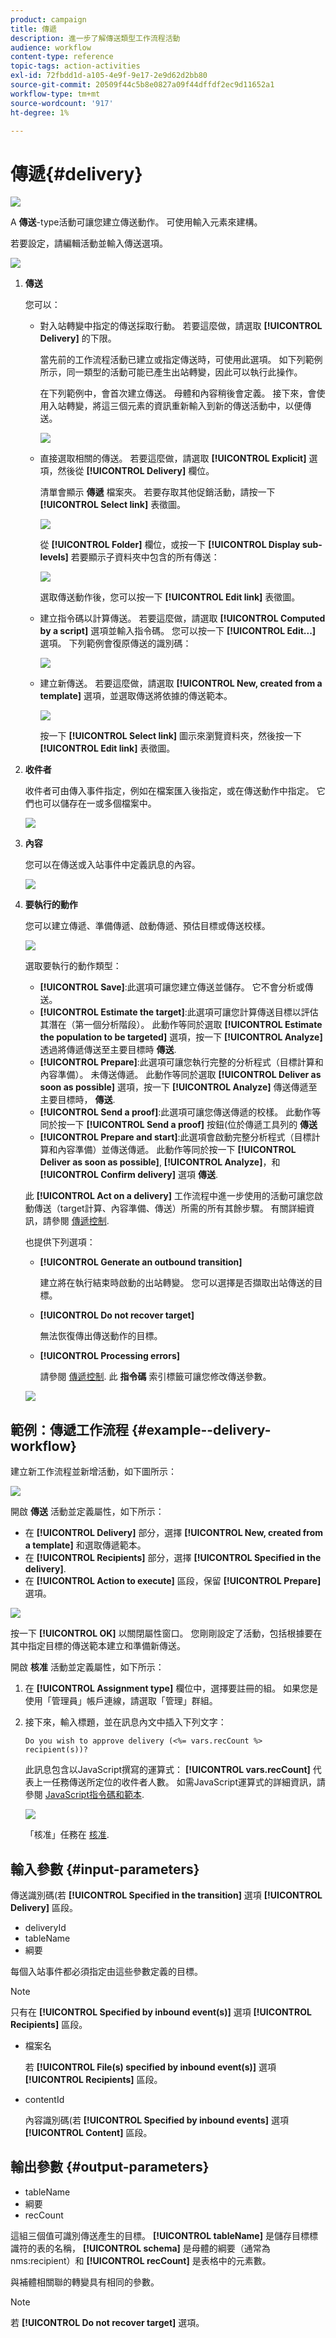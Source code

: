 ```yaml
---
product: campaign
title: 傳遞
description: 進一步了解傳送類型工作流程活動
audience: workflow
content-type: reference
topic-tags: action-activities
exl-id: 72fbdd1d-a105-4e9f-9e17-2e9d62d2bb80
source-git-commit: 20509f44c5b8e0827a09f44dffdf2ec9d11652a1
workflow-type: tm+mt
source-wordcount: '917'
ht-degree: 1%

---
```


# 傳遞{#delivery}

![](../../assets/common.svg)

A **傳送**-type活動可讓您建立傳送動作。 可使用輸入元素來建構。

若要設定，請編輯活動並輸入傳送選項。

![](assets/edit_diffusion.png)

1. **傳送**

   您可以：

   * 對入站轉變中指定的傳送採取行動。 若要這麼做，請選取 **[!UICONTROL Delivery]** 的下限。

      當先前的工作流程活動已建立或指定傳送時，可使用此選項。 如下列範例所示，同一類型的活動可能已產生出站轉變，因此可以執行此操作。

      在下列範例中，會首次建立傳送。 母體和內容稍後會定義。 接下來，會使用入站轉變，將這三個元素的資訊重新輸入到新的傳送活動中，以便傳送。

      ![](assets/specified_transition_option_exemple.png)

   * 直接選取相關的傳送。 若要這麼做，請選取 **[!UICONTROL Explicit]** 選項，然後從 **[!UICONTROL Delivery]** 欄位。

      清單會顯示 **傳遞** 檔案夾。 若要存取其他促銷活動，請按一下 **[!UICONTROL Select link]** 表徵圖。

      ![](assets/diffusion_edit_1.png)

      從 **[!UICONTROL Folder]** 欄位，或按一下 **[!UICONTROL Display sub-levels]** 若要顯示子資料夾中包含的所有傳送：

      ![](assets/diffusion_edit_2.png)

      選取傳送動作後，您可以按一下 **[!UICONTROL Edit link]** 表徵圖。

   * 建立指令碼以計算傳送。 若要這麼做，請選取 **[!UICONTROL Computed by a script]** 選項並輸入指令碼。 您可以按一下 **[!UICONTROL Edit...]** 選項。 下列範例會復原傳送的識別碼：

      ![](assets/diffusion_edit_3.png)

   * 建立新傳送。 若要這麼做，請選取 **[!UICONTROL New, created from a template]** 選項，並選取傳送將依據的傳送範本。

      ![](assets/diffusion_edit_4.png)

      按一下 **[!UICONTROL Select link]** 圖示來瀏覽資料夾，然後按一下 **[!UICONTROL Edit link]** 表徵圖。

1. **收件者**

   收件者可由傳入事件指定，例如在檔案匯入後指定，或在傳送動作中指定。 它們也可以儲存在一或多個檔案中。

   ![](assets/diffusion_edit_5.png)

1. **內容**

   您可以在傳送或入站事件中定義訊息的內容。

   ![](assets/diffusion_edit_6.png)

1. **要執行的動作**

   您可以建立傳遞、準備傳遞、啟動傳遞、預估目標或傳送校樣。

   ![](assets/diffusion_edit_7.png)

   選取要執行的動作類型：

   * **[!UICONTROL Save]**:此選項可讓您建立傳送並儲存。 它不會分析或傳送。
   * **[!UICONTROL Estimate the target]**:此選項可讓您計算傳送目標以評估其潛在（第一個分析階段）。 此動作等同於選取 **[!UICONTROL Estimate the population to be targeted]** 選項，按一下 **[!UICONTROL Analyze]** 透過將傳遞傳送至主要目標時 **傳送**.
   * **[!UICONTROL Prepare]**:此選項可讓您執行完整的分析程式（目標計算和內容準備）。 未傳送傳遞。 此動作等同於選取 **[!UICONTROL Deliver as soon as possible]** 選項，按一下 **[!UICONTROL Analyze]** 傳送傳遞至主要目標時， **傳送**.
   * **[!UICONTROL Send a proof]**:此選項可讓您傳送傳遞的校樣。 此動作等同於按一下 **[!UICONTROL Send a proof]** 按鈕(位於傳遞工具列的 **傳送**
   * **[!UICONTROL Prepare and start]**:此選項會啟動完整分析程式（目標計算和內容準備）並傳送傳遞。 此動作等同於按一下 **[!UICONTROL Deliver as soon as possible]**, **[!UICONTROL Analyze]**，和 **[!UICONTROL Confirm delivery]** 選項 **傳送**.

   此 **[!UICONTROL Act on a delivery]** 工作流程中進一步使用的活動可讓您啟動傳送（target計算、內容準備、傳送）所需的所有其餘步驟。 有關詳細資訊，請參閱 [傳遞控制](delivery-control.md).

   也提供下列選項：

   * **[!UICONTROL Generate an outbound transition]**

      建立將在執行結束時啟動的出站轉變。 您可以選擇是否擷取出站傳送的目標。

   * **[!UICONTROL Do not recover target]**

      無法恢復傳出傳送動作的目標。

   * **[!UICONTROL Processing errors]**

      請參閱 [傳遞控制](delivery-control.md).
   此 **指令碼** 索引標籤可讓您修改傳送參數。

   ![](assets/edit_diffusion_fil_script.png)

## 範例：傳遞工作流程 {#example--delivery-workflow}

建立新工作流程並新增活動，如下圖所示：

![](assets/new-workflow-5.png)

開啟 **傳送** 活動並定義屬性，如下所示：

* 在 **[!UICONTROL Delivery]** 部分，選擇 **[!UICONTROL New, created from a template]** 和選取傳遞範本。
* 在 **[!UICONTROL Recipients]** 部分，選擇 **[!UICONTROL Specified in the delivery]**.
* 在 **[!UICONTROL Action to execute]** 區段，保留 **[!UICONTROL Prepare]** 選項。

![](assets/new-workflow-param-delivery.png)

按一下 **[!UICONTROL OK]** 以關閉屬性窗口。 您剛剛設定了活動，包括根據要在其中指定目標的傳送範本建立和準備新傳送。

開啟 **核准** 活動並定義屬性，如下所示：

1. 在 **[!UICONTROL Assignment type]** 欄位中，選擇要註冊的組。 如果您是使用「管理員」帳戶連線，請選取「管理」群組。
1. 接下來，輸入標題，並在訊息內文中插入下列文字：

   ```
   Do you wish to approve delivery (<%= vars.recCount %> recipient(s))?
   ```

   此訊息包含以JavaScript撰寫的運算式： **[!UICONTROL vars.recCount]** 代表上一任務傳送所定位的收件者人數。 如需JavaScript運算式的詳細資訊，請參閱 [JavaScript指令碼和範本](javascript-scripts-and-templates.md).

   ![](assets/new-workflow-param-validation.png)

   「核准」任務在 [核准](approval.md).

## 輸入參數 {#input-parameters}

傳送識別碼(若 **[!UICONTROL Specified in the transition]** 選項 **[!UICONTROL Delivery]** 區段。

* deliveryId
* tableName
* 綱要

每個入站事件都必須指定由這些參數定義的目標。

>[!NOTE]
>
>只有在 **[!UICONTROL Specified by inbound event(s)]** 選項 **[!UICONTROL Recipients]** 區段。

* 檔案名

   若 **[!UICONTROL File(s) specified by inbound event(s)]** 選項 **[!UICONTROL Recipients]** 區段。

* contentId

   內容識別碼(若 **[!UICONTROL Specified by inbound events]** 選項 **[!UICONTROL Content]** 區段。

## 輸出參數 {#output-parameters}

* tableName
* 綱要
* recCount

這組三個值可識別傳送產生的目標。 **[!UICONTROL tableName]** 是儲存目標標識符的表的名稱， **[!UICONTROL schema]** 是母體的綱要（通常為nms:recipient）和 **[!UICONTROL recCount]** 是表格中的元素數。

與補體相關聯的轉變具有相同的參數。

>[!NOTE]
>
>若 **[!UICONTROL Do not recover target]** 選項。
